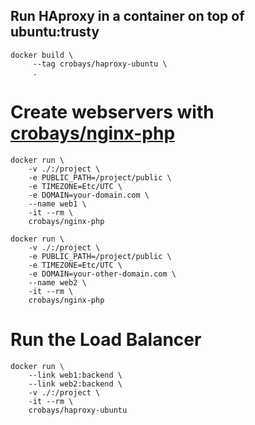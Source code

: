 ## Run HAproxy in a container on top of ubuntu:trusty

	docker build \
		 --tag crobays/haproxy-ubuntu \
		 .

# Create webservers with [crobays/nginx-php](https://github.com/crobays/docker-nginx-php)
	
	docker run \
		-v ./:/project \
		-e PUBLIC_PATH=/project/public \
		-e TIMEZONE=Etc/UTC \
		-e DOMAIN=your-domain.com \
		--name web1 \
		-it --rm \
		crobays/nginx-php

	docker run \
		-v ./:/project \
		-e PUBLIC_PATH=/project/public \
		-e TIMEZONE=Etc/UTC \
		-e DOMAIN=your-other-domain.com \
		--name web2 \
		-it --rm \
		crobays/nginx-php

# Run the Load Balancer

	docker run \
		--link web1:backend \
		--link web2:backend \
		-v ./:/project \
		-it --rm \
		crobays/haproxy-ubuntu
